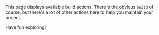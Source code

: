 This page displays available build actions. 
There's the obvious `build` of course, but there's a lot of other actions here to help you maintain your project.

Have fun exploring!
